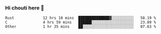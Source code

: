 ### Hi chouti here 👋


<!--START_SECTION:waka-->

```text
Rust             12 hrs 10 mins  ██████████████▓░░░░░░░░░░   58.19 %
C                4 hrs 59 mins   ██████░░░░░░░░░░░░░░░░░░░   23.89 %
Other            1 hr 35 mins    ██░░░░░░░░░░░░░░░░░░░░░░░   07.63 %
```

<!--END_SECTION:waka-->

<!--
**l0nl1f3/l0nl1f3** is a ✨ _special_ ✨ repository because its `README.md` (this file) appears on your GitHub profile.

Here are some ideas to get you started:

- 🔭 I’m currently working on ...
- 🌱 I’m currently learning ...
- 👯 I’m looking to collaborate on ...
- 🤔 I’m looking for help with ...
- 💬 Ask me about ...
- 📫 How to reach me: ...
- 😄 Pronouns: ...
- ⚡ Fun fact: ...
-->
